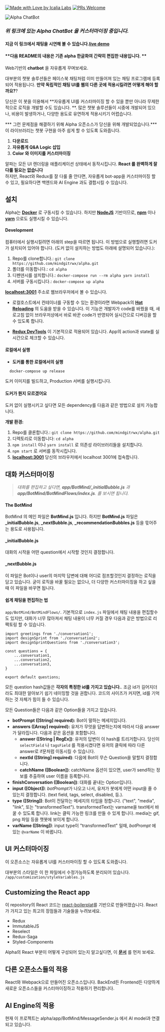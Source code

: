 [![Made with Love by Icalia Labs](https://img.shields.io/badge/With%20love%20by-Icalia%20Labs-ff3434.svg)](https://github.com/IcaliaLabs) [![PRs Welcome](https://img.shields.io/badge/PRs-welcome-brightgreen.svg)](CONTRIBUTING.md#pull-requests)

![Alpha ChatBot](https://s3.amazonaws.com/icalialabs/alpha/alpha-01.png)
### ***위 링크에 있는 Alpha ChatBot 을 커스터마이징 중입니다.***
#### **지금 이 링크에서 채팅을 시연해 볼 수 있습니다.[live demo](http://35.224.66.230/)**

#### **다음 README의 내용은 기존 alpha 한글화여 간략히 편집한 내용입니다. **
Web기반의 **chatbot** 을 자유롭게 꾸며보세요.

대부분의 챗봇 솔루션들은 페이스북 채팅처럼 이미 만들어져 있는 채팅 프로그램에 등록되어 적용됩니다. **만약 독립적인 채팅 UI를 웹의 다른 곳에 적용시킬려면 어떻게 해야 할까요?**?

당신은 이 봇을 이용해서 **자유롭게 UI를 커스터마이징 할 수 있을 뿐만 아니라 무제한적으로 로직을 개발할 수도 있습니다. **. 많은 챗봇 솔루션들이 시중에 개발되어 있으나, 비용이 발생하거나, 다양한 용도로 유연하게 적용시키기 어렵습니다.

*** 그런 문제점을 해결하기 위해 Alpha 오픈소스가 당신을 위해 개발되었습니다.*** 이 라이브러리는 챗봇 구현을 아주 쉽게 할 수 있도록 도와줍니다. 

1. **다운로드**
2. **자유롭게 Q&A Logic 삽입** 
3. **Color 와 이미지를  커스터마이징**

알파는 모든 UI 렌더링을 애플리케이션 상태에서 동작시킵니다.
**React 를 완벽하게 잘 다룰 필요는 없습니다**  
하지만, React와 Redux를 잘 다룰 줄 안다면, 자유롭게 bot-app을 커스터마이징 할 수 있고, 필요하다면 백엔드와 AI Engine 과도 결합시킬 수 있습니다.

## **설치**
Alpha는 **[Docker](https://www.google.com.mx/url?sa=t&rct=j&q=&esrc=s&source=web&cd=1&cad=rja&uact=8&ved=0ahUKEwisgvjWuOTUAhVFQiYKHUTRB84QFggmMAA&url=https://www.docker.com/&usg=AFQjCNHuzQZ0w4cpXaM93txh2HBVWjeFaA)** 로 구동시킬 수 있습니다. 하지만 **[NodeJS](https://nodejs.org)** 기반이므로, **[npm](https://www.google.com.mx/url?sa=t&rct=j&q=&esrc=s&source=web&cd=1&cad=rja&uact=8&ved=0ahUKEwju9_rV3-XUAhXHSyYKHWW0CvwQFggmMAA&url=https%3A%2F%2Fwww.npmjs.com%2F&usg=AFQjCNHcRudvKKNX4eMuQBtERCMyaPp85w)** 이나 **[yarn](https://www.google.com.mx/url?sa=t&rct=j&q=&esrc=s&source=web&cd=1&cad=rja&uact=8&ved=0ahUKEwiB-L-tuuTUAhXEyyYKHfXWASsQFggiMAA&url=https://yarnpkg.com/&usg=AFQjCNFroCU9gpWAHS2N0ZdHNYurDzRu_w)** 으로도 실행시킬 수 있습니다.

#### **Development**
컴퓨터에서 실행시킬려면 아래의 step을 따르면 됩니다. 이 방법으로 실행할려면 도커가 설치되어 있어야 합니다. (도커 없이 설치하는 방법도 아래에 설명되어 있습니다.):

 1. Repo를 clone합니다.:  `git clone https://github.com/mindgitrwx/alpha.git`
 2. 폴더를 이동합니다.: `cd alpha` 
 3. 디펜덴시를 설치합니다.: `docker-compose run --rm alpha yarn install`
 4. 서버를 구동시킵니다.: `docker-compose up alpha`

**[localhost:3001](http://localhost:3001/)** 주소로 웹브라우저에서 볼 수 있습니다.


 - 로컬호스트에서 컨테이너를 구동할 수 있는 환경이라면 Webpack의 **[Hot Reloading](https://github.com/webpack/docs/wiki/hot-module-replacement-with-webpack)** 의 도움을 받을 수 있습니다. 이 기능은 개발자가 code를 바꿨을 때, 새로고침 없이 브라우저상에서 바로 바꾼 code가 반영되어 실시간으로 디버깅을 할수 있도록 합니다.

 - **[Redux DevTools](https://www.google.com.mx/url?sa=t&rct=j&q=&esrc=s&source=web&cd=3&cad=rja&uact=8&ved=0ahUKEwjm7K-HueTUAhWG4yYKHbzKBRYQFggwMAI&url=https://chrome.google.com/webstore/detail/redux-devtools/lmhkpmbekcpmknklioeibfkpmmfibljd?hl=en&usg=AFQjCNFg4ldS78uapjCGBaNjL9NvIwZGhg)** 이 기본적으로 적용되어 있습니다. App의 action과 state를 실시간으로 체크할 수 있습니다.

#### **로컬에서 실행**

 - **도커를 통한 로컬에서의 실행**
  ```
    docker-compose up release
  ```

도커 이미지를 빌드하고, Production 서버를 실행시킵니다.

#### **도커가 뭔지 모르겠어요**
도커 없이 실행시키고 싶다면 모든 dependency를 다음과 같은 방법으로 설치 가능합니다.

**개발 환경:**
 1. Repo를 클론합니다.:  `git clone https://github.com/mindgitrwx/alpha.git`
 2. 디렉토리로 이동합니다: `cd alpha` 
 3. `npm install` 이나 `yarn install` 로 의존성 라이브러리들을 설치합니다.
 4. `npm start` 로 서버를 동작시킵니다.
 5. **[localhost:3001](http://localhost:3001/)** 당신의 브라우저에서 localhost 3001에 접속합니다.

## **대화 커스터마이징**

>*대화를 편집하고 싶다면, **app/BotMind/_initialBubble.js** 과 **app/BotMind/BotMindFlows/index.js**. 를 보시면 됩니다.*
#### **The BotMind**
BotMind 의 메인 파일은 **BotMind.js** 입니다. 하지만 **BotMind.js** 파일은 **_initialBubble.js**, **_nextBubble.js**, **_recommendationBubbles.js** 등을 묷어주는 용도로 사용됩니다.
#### **_initialBubble.js**
대화의 시작을 어떤 question에서 시작할 것인지 결정합니다.
#### **_nextBubble.js**
이 파일은 Bot이나 user의 마지막 답변에 대해 어디로 점프할것인지 결정하는 로직을 담고 있습니다. 
굳이 로직을 바꿀 필요는 없으나, 더 다양한 커스터마이징을 하고 싶을 때 이 파일을 바꾸면 됩니다.

#### **쉽게 채팅을 편집하는 법**
 `app/BotMind/BotMindFlows/`. 기본적으로 `index.js` 파일에서 채팅 내용을 편집할수도 있지만, 대화가 너무 많아져서 채팅 내용이 너무 커질 경우 다음과 같은 방법으로 리팩토링 할 수 있습니다.

```
import greetings from './conversation1';
import designSprint from './conversation2';
import designSprintQuestions from './conversation3';

const questions = {
	...conversation1,
	...conversation2,
	...conversation3,
}

export default questions;
```

모든 question hash값들은 **각자의 특정한 id를 가지고 있습니다.**. 조금 id가 길어지더라도 최대한 알아보기 쉽기 네이밍할 것을 권합니다. 코드의 사이즈가 커지면, id를 기억하는 것 자체가 힘이 들 수 있습니다.

모든 Question들은 다음과 같은 Option들을 가지고 있습니다.

- **botPrompt ([String] required):** Bot이 말하는 메세지입니다.
- **answers ([Array] required):** 유저가 무엇을 답변하는지에 따라서 다음 answer가 달라집니다. 다음과 같은 옵션을 포함합니다.
	- **answer ([String | RegEx])**: 유저의 답변이 이 hash를 트리거합니다. 당신이 `selectField` 나 `tagsField` 를 적용시켰다면 유저의 클릭에 따라 다른 answer로 if문처럼 이동시킬 수 있습니다.
	- **nextId ([String] required)**: 다음에 Bot이 무슨 Question을 말할지 결정합니다.
	- **catchName ([Boolean])**: catchName 옵션이 있으면, user가 send하는 정보를 추출하여 user 이름을 등록합니다.
- **finishConversation ([Boolean])**: 대화를 끝내는 Option입니다.
- **input ([Object])**:  *botPrompt*가 나오고 나서, 유저가 봇에게 어떤 input을 줄 수 있는지 결정합니다. (text field, tags, select, disabled, 등.). 
- **type ([String])**: Bot이 전달하는 메세지의 타입을 정합니다. ("text", "media", "link", 또는 "transformedText"). transformedText는 varname을 text에서 바꿀 수 있도록 합니다. link는 클릭 가능한 링크를 만들 수 있게 합니다. media는 gif, png 파일 등을 챗봇에 보이게 합니다.
- **varName ([String])**: input type이 "transformedText" 일때, *botPrompt* 에 있는 `@varName` 이 바뀝니다. 

## **UI 커스터마이징**
이 오픈소스는 자유롭게 UI를 커스터마이징 할 수 있도록 도와줍니다.

대부분의 스타일은 이 한 파일에서 수정가능하도록 분리되어 있습니다. `/app/customization/styleVariables.js`

## **Customizing the React app**
이 repository의 React 코드는 [react-boilerplat](https://github.com/react-boilerplate/react-boilerplate)를 기반으로 만들어졌습니다.  React가 가지고 있는 최고의 장점들과 기술들을 누려보세요.

 - Redux
 - ImmutableJS
 - Reselect
 - Redux-Saga
 - Styled-Components
 
Alpha의 React 부분이 어떻게 구성되어 있는지 알고싶다면, 이 **[문서](https://github.com/react-boilerplate/react-boilerplate/tree/master/docs)** 를 먼저 보세요.

## **다른 오픈소스들의 적용**
React와 Webpack으로 만들어진 오픈소스입니다. BackEnd든 Frontend든 다양하게 새로운 오픈소스들을 커스터마이징하고 적용하기 편리합니다.

## **AI Engine의 적용**
현재 이 프로젝트는 alpha/app/BotMind/MessageSender.js 에서 AI model과 연결되고 있습니다.